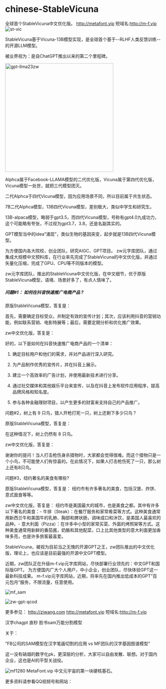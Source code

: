 # chinese-StableVicuna
全球首个StableVicuna中文优化版。
http://metafont.vip 短域名:http://m-f.vip 
![st-vic](https://user-images.githubusercontent.com/11691791/235558900-ad4fb599-fa2e-442c-92da-5a1d4e25d9de.png)




StableVicuna基于Vicuna-13B模型实现，是全球首个基于--RLHF人类反馈训练--的开源LLM模型。

被业界视为：是自ChatGPT推出以来的第二个里程碑。


<img width="350" alt="gpt-llma23zw" src="https://user-images.githubusercontent.com/11691791/235558891-7e1e62f9-c01c-468c-91ef-a04f94c17dd0.png">

Alphca属于Facebook-LLAMA模型的二代优化版，Vicuna属于第四代优化版，Vicuna模型一处世，就把三代模型团灭。

二代Alphca于四代Vicuna模型，因为应用场景不同，所以目前属于共生状态。

7B二代Alphca模型，13B四代Vicuna模型，差别极大，类似中学生和研究生。

13B-alpaca模型，略弱于gpt3.5，而四代Vicuna模型，号称有gpt4.0九成功力，这个可能略有夸张，不过视为gpt3.7，3.8，还是名副其实的。

GPT模型当中的idea“涌现”，类似生物的基因突变，起步就是13B四代Vicuna模型。

为方便国内各大院校，创业团队，研究AIGC、GPT项目。
zw元字库团队，通过集成大规模中文预料库，在行业率先完成了StableVicuna的中文优化版，并通过矢量化压缩，完成了GPU、CPU等不同版本的模型。


zw元字库团队，推出的StableVicuna中文优化版，在中文细节，优于原版StableVicuna模型，语境、场景好多了，有点人情味了。


##### 问题#1： 如何在抖音快速推广电商产品 ?



原版StableVicuna模型，答复是：

首先，需要确定目标受众，并制定有效的宣传计划；其次，应该利用抖音的营销功能，例如联系营销、电影特展等；最后，需要定期分析和优化推广效果。



zw中文优化版，答复是：

好的，以下是如何在抖音快速推广电商产品的一个清单： 

1. 确定目标用户和他们的需求，并对产品进行深入研究。 

2. 为产品制作优秀的宣传片，并在抖音上展示。 

3. 建立一个高效率的广告计划，并使用最新技术进行分享。

4. 通过社交媒体和其他娱乐平台来宣传，以及在抖音上发布软件应用程序，提高品牌风格和知名度。 

5. 参与各种金融理财项目，以产生更多的财富来支持自己的产品推广。



问题#2，树上有 9 只鸟，猎人开枪打死一只，树上还剩下多少只鸟？



原版StableVicuna模型，答复是：

在这种情况下，树上仍然有 8 只鸟。 



zw中文优化版，答复是：

谢谢你的提问！当人打击枪伤身杀猎物时，大家都会觉得很难。而这个猎物只是一个小鸟，不可能使人们有惊喜的。在此情况下，如果人打击枪伤死了一只，那么树上还有8只鸟。



问题#3，纽约著名的美食有哪些?

原版StableVicuna模型，答复是：
纽约市有许多著名的美食，包括汉堡、炸饼、意式面食等等。

zw中文优化版，答复是：
 纽约市是美国最大的城市，也是美食之都。其中有许多以下著名的美食：- 牛排（Steak）：在餐厅服务和家常肴菜等方式。这种美食通常用新西兰牛和美国牛的乳肺、胸部和脾状肠，调味成口和沐饮，是美国人最喜欢的品种。- 意大利面（Pizza）：在许多中小型的家常买菜、外面的烤照架等方式。这种美食通常用新鲜的番茄酱，奶酪和其他配菜，口上比其他类型的意大利面更加香味多亮，也是许多旅客最喜爱。

StableVicuna，被视为目前当之无愧的开源GPT之王，zw团队推出的中文优化版，理论上，也应该是目前最强的开源中文GPT模型。

近期，zw团队正在升级m-f.vip元字库网站，尽快部署行业领先的：中文GPT和国际版GPT。
为方便国内广大个人用户，中小企业，创业团队，尽快体验GPT这一最新科技成果。
m-f.vip元字库网站，近期，将率先在国内推出低成本的GPT”百元包月“服务，不限流量，任意使用。



 ![mf_sam](https://user-images.githubusercontent.com/11691791/235558897-caec67a1-24aa-44bc-9ab9-66644585ff66.png)

![zw-gpt-qcod](https://user-images.githubusercontent.com/11691791/235558903-0db31d90-d186-44fb-8e33-295bc76bf4e0.png)

更多参见：
http://ziwang.com 
http://metafont.vip 
短域名:http://m-f.vip 


汉字chagpt 直秒 脸书sam万能分割模型

关于：

“FB公司的SAM模型在汉字笔画切割的应用 vs MF团队的汉字基因图谱模型”

这一没有硝烟的数字化pk，更深层的分析，大家可以自由发散、联想。对于国内企业，这也是AI的平型关战役。

![mf1280](https://user-images.githubusercontent.com/11691791/196892748-3f7144fa-1cc3-447d-b0e2-0355168fe062.png)
MetaFont.vip 中文元宇宙的第一块硬核基石。

更多资料请参看QQ视频号和网站：
